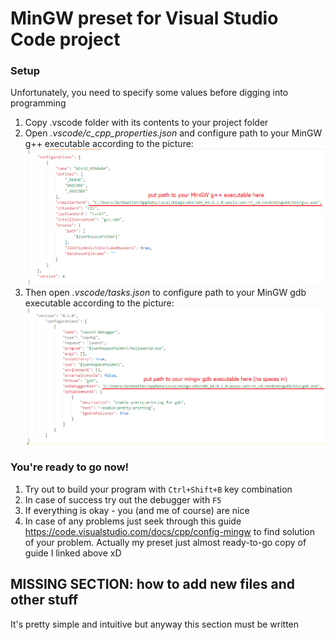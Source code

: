 MinGW preset for Visual Studio Code project
===========================================
### Setup
Unfortunately, you need to specify some values before digging into programming

1. Copy .vscode folder with its contents to your project folder
2. Open _.vscode/c_cpp_properties.json_ and configure path to your MinGW g++ executable according to the picture:
![%MISSING IMAGE! .vscode/c_cpp_properties.json configuration%](images/c_cpp_properties.png "How to configure .vscode/c_cpp_properties.json")
3. Then open _.vscode/tasks.json_ to configure path to your MinGW gdb executable according to the picture:
![%MISSING IMAGE! .vscode/tasks.json configuration%](images/tasks.png "How to configure .vscode/tasks.json")

### You're ready to go now!
1. Try out to build your program with ```Ctrl+Shift+B``` key combination
2. In case of success try out the debugger with ```F5```
3. If everything is okay - you (and me of course) are nice
4. In case of any problems just seek through this guide https://code.visualstudio.com/docs/cpp/config-mingw to find solution of your problem.
Actually my preset just almost ready-to-go copy of guide I linked above xD

## MISSING SECTION: how to add new files and other stuff
It's pretty simple and intuitive but anyway this section must be written
